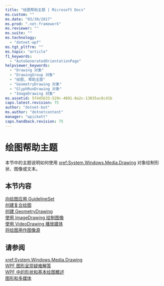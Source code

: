 ```yaml
---
title: "绘图帮助主题 | Microsoft Docs"
ms.custom: ""
ms.date: "03/30/2017"
ms.prod: ".net-framework"
ms.reviewer: ""
ms.suite: ""
ms.technology: 
  - "dotnet-wpf"
ms.tgt_pltfrm: ""
ms.topic: "article"
f1_keywords: 
  - "AutoGeneratedOrientationPage"
helpviewer_keywords: 
  - "Drawing 对象"
  - "DrawingGroup 对象"
  - "绘图, 帮助主题"
  - "GeometryDrawing 对象"
  - "GlyphRunDrawing 对象"
  - "ImageDrawing 对象"
ms.assetid: 5f445633-529c-4091-8a2c-13035ac8c41b
caps.latest.revision: 75
author: "dotnet-bot"
ms.author: "dotnetcontent"
manager: "wpickett"
caps.handback.revision: 75
---
```

# 绘图帮助主题
本节中的主题说明如何使用 <xref:System.Windows.Media.Drawing> 对象绘制形状、图像或文本。  
  
## 本节内容  
 [向绘图应用 GuidelineSet](../../../../docs/framework/wpf/graphics-multimedia/how-to-apply-a-guidelineset-to-a-drawing.md)  
 [创建复合绘图](../../../../docs/framework/wpf/graphics-multimedia/how-to-create-a-composite-drawing.md)  
 [创建 GeometryDrawing](../../../../docs/framework/wpf/graphics-multimedia/how-to-create-a-geometrydrawing.md)  
 [使用 ImageDrawing 绘制图像](../../../../docs/framework/wpf/graphics-multimedia/how-to-draw-an-image-using-imagedrawing.md)  
 [使用 VideoDrawing 播放媒体](../../../../docs/framework/wpf/graphics-multimedia/how-to-play-media-using-a-videodrawing.md)  
 [将绘图用作图像源](../../../../docs/framework/wpf/graphics-multimedia/how-to-use-a-drawing-as-an-image-source.md)  
  
## 请参阅  
 <xref:System.Windows.Media.Drawing>   
 [WPF 图形呈现疑难解答](../../../../docs/framework/wpf/graphics-multimedia/wpf-graphics-rendering-overview.md)   
 [WPF 中的形状和基本绘图概述](../../../../docs/framework/wpf/graphics-multimedia/shapes-and-basic-drawing-in-wpf-overview.md)   
 [图形和多媒体](../../../../docs/framework/wpf/graphics-multimedia/index.md)